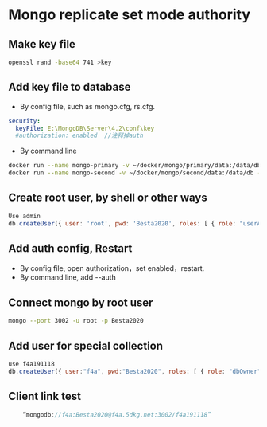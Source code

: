 # Mongo replicate set mode authority

## Make key file

```bash
openssl rand -base64 741 >key
```

## Add key file to database

- By config file, such as mongo.cfg, rs.cfg.

```yml
security:
  keyFile: E:\MongoDB\Server\4.2\conf\key
  #authorization: enabled  //注释掉auth
```

- By command line

```bash
docker run --name mongo-primary -v ~/docker/mongo/primary/data:/data/db -v ~/docker/mongo/conf:/opt/keyfile -p 27017:27017 -d mongo --keyFile /opt/keyfile/keyfile --replSet "rs"
docker run --name mongo-second -v ~/docker/mongo/second/data:/data/db -v ~/docker/mongo/conf:/opt/keyfile  -p 27018:27017 -d mongo --keyFile /opt/keyfile/keyfile  --replSet "rs"
```

## Create root user, by shell or other ways

```js
Use admin
db.createUser({ user: 'root', pwd: 'Besta2020', roles: [ { role: "userAdminAnyDatabase", db: "admin" } ] });
```

## Add auth config, Restart

- By config file, open authorization，set enabled，restart.
- By command line, add --auth

## Connect mongo by root user

```Bash
mongo --port 3002 -u root -p Besta2020
```

## Add user for special collection

```javascript
use f4a191118
db.createUser({ user:"f4a", pwd:"Besta2020", roles: [ { role: "dbOwner", db: "f4a191118" } ] });
```

## Client link test

```javascript
    “mongodb://f4a:Besta2020@f4a.5dkg.net:3002/f4a191118”
```
